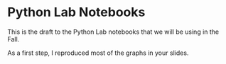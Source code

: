 # Python Lab Notebooks
This is the draft to the Python Lab notebooks that we will be using in the Fall.

As a first step, I reproduced most of the graphs in your slides.
